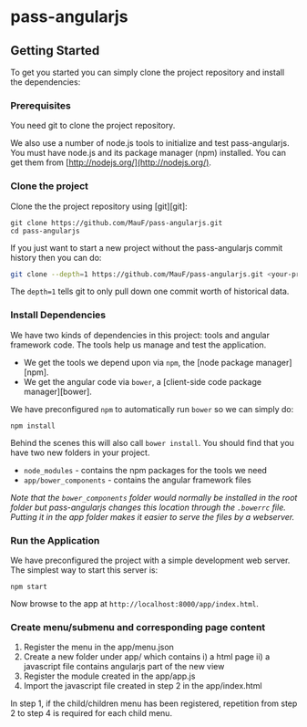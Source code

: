 pass-angularjs
==============
## Getting Started

To get you started you can simply clone the project repository and install the dependencies:

### Prerequisites

You need git to clone the project repository. 

We also use a number of node.js tools to initialize and test pass-angularjs. You must have node.js and
its package manager (npm) installed.  You can get them from [http://nodejs.org/](http://nodejs.org/).

### Clone the project

Clone the the project repository using [git][git]:

```
git clone https://github.com/MauF/pass-angularjs.git
cd pass-angularjs
```

If you just want to start a new project without the pass-angularjs commit history then you can do:

```bash
git clone --depth=1 https://github.com/MauF/pass-angularjs.git <your-project-name>
```

The `depth=1` tells git to only pull down one commit worth of historical data.

### Install Dependencies

We have two kinds of dependencies in this project: tools and angular framework code.  The tools help
us manage and test the application.

* We get the tools we depend upon via `npm`, the [node package manager][npm].
* We get the angular code via `bower`, a [client-side code package manager][bower].

We have preconfigured `npm` to automatically run `bower` so we can simply do:

```
npm install
```

Behind the scenes this will also call `bower install`.  You should find that you have two new
folders in your project.

* `node_modules` - contains the npm packages for the tools we need
* `app/bower_components` - contains the angular framework files

*Note that the `bower_components` folder would normally be installed in the root folder but
pass-angularjs changes this location through the `.bowerrc` file.  Putting it in the app folder makes
it easier to serve the files by a webserver.*

### Run the Application

We have preconfigured the project with a simple development web server.  The simplest way to start
this server is:

```
npm start
```

Now browse to the app at `http://localhost:8000/app/index.html`.

### Create menu/submenu and corresponding page content

1. Register the menu in the app/menu.json
2. Create a new folder under app/ which contains i) a html page ii) a javascript file contains angularjs part of the new view
3. Register the module created in the app/app.js
4. Import the javascript file created in step 2 in the app/index.html

In step 1, if the child/children menu has been registered, repetition from step 2 to step 4 is required for each child menu.
